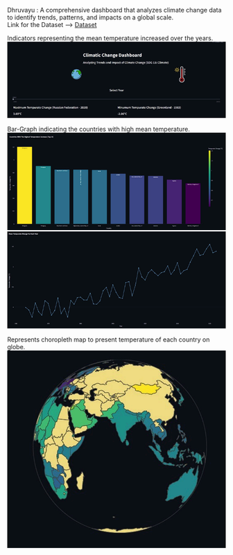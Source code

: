 Dhruvayu :  A comprehensive dashboard that analyzes climate change data to identify trends, patterns, and impacts on a global scale.        
Link for the Dataset --> [Dataset](climate_change_indicators.csv)

Indicators representing the mean temperature increased over the years.
![Introductory Page](project_photos/Indicator.png)

Bar-Graph indicating the countries with high mean temperature.
![Country Wise BarGraph](project_photos/Bar_Graph.png)
![Year Wise LineChart](project_photos/Line_Chart.png)

Represents choropleth map to present temperature of each country on globe.
![Orthographic Projection](project_photos/Global_Earth.png)






